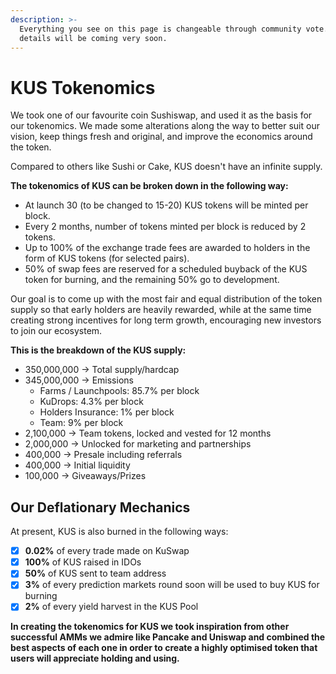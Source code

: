 ```yaml
---
description: >-
  Everything you see on this page is changeable through community vote. DAO
  details will be coming very soon.
---
```


# KUS Tokenomics

We took one of our favourite coin Sushiswap, and used it as the basis for our tokenomics. We made some alterations along the way to better suit our vision, keep things fresh and original, and improve the economics around the token.

Compared to others like Sushi or Cake, KUS doesn't have an infinite supply.

**The tokenomics of KUS can be broken down in the following way:**

* At launch 30 (to be changed to 15-20) KUS tokens will be minted per block.
* Every 2 months, number of tokens minted per block is reduced by 2 tokens.
* Up to 100% of the exchange trade fees are awarded to holders in the form of KUS tokens (for selected pairs).
* 50% of swap fees are reserved for a scheduled buyback of the KUS token for burning, and the remaining 50% go to development.

Our goal is to come up with the most fair and equal distribution of the token supply so that early holders are heavily rewarded, while at the same time creating strong incentives for long term growth, encouraging new investors to join our ecosystem.

**This is the breakdown of the KUS supply:**

* 350,000,000 → Total supply/hardcap
* 345,000,000 → Emissions 
  * Farms / Launchpools: 85.7% per block 
  * KuDrops: 4.3% per block 
  * Holders Insurance: 1% per block 
  * Team: 9% per block 
* 2,100,000 → Team tokens, locked and vested for 12 months
* 2,000,000 → Unlocked for marketing and partnerships
* 400,000 → Presale including referrals
* 400,000 → Initial liquidity
* 100,000 → Giveaways/Prizes

## **Our Deflationary Mechanics**

At present, KUS is also burned in the following ways:

* [x] **0.02%** of every trade made on KuSwap
* [x] **100%** of KUS raised in IDOs 
* [x] **50%** of KUS sent to team address
* [x] **3%** of every prediction markets round soon will be used to buy KUS for burning
* [x] **2%** of every yield harvest in the KUS Pool

**In creating the tokenomics for KUS we took inspiration from other successful AMMs we admire like Pancake and Uniswap and combined the best aspects of each one in order to create a highly optimised token that users will appreciate holding and using.**
